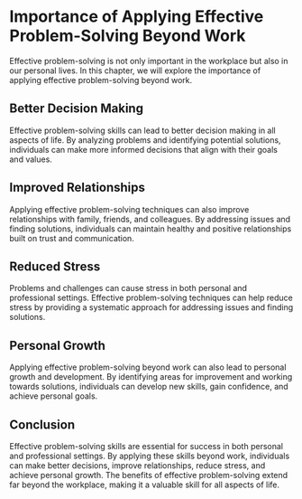 Importance of Applying Effective Problem-Solving Beyond Work
=======================================================================================================================

Effective problem-solving is not only important in the workplace but also in our personal lives. In this chapter, we will explore the importance of applying effective problem-solving beyond work.

Better Decision Making
----------------------

Effective problem-solving skills can lead to better decision making in all aspects of life. By analyzing problems and identifying potential solutions, individuals can make more informed decisions that align with their goals and values.

Improved Relationships
----------------------

Applying effective problem-solving techniques can also improve relationships with family, friends, and colleagues. By addressing issues and finding solutions, individuals can maintain healthy and positive relationships built on trust and communication.

Reduced Stress
--------------

Problems and challenges can cause stress in both personal and professional settings. Effective problem-solving techniques can help reduce stress by providing a systematic approach for addressing issues and finding solutions.

Personal Growth
---------------

Applying effective problem-solving beyond work can also lead to personal growth and development. By identifying areas for improvement and working towards solutions, individuals can develop new skills, gain confidence, and achieve personal goals.

Conclusion
----------

Effective problem-solving skills are essential for success in both personal and professional settings. By applying these skills beyond work, individuals can make better decisions, improve relationships, reduce stress, and achieve personal growth. The benefits of effective problem-solving extend far beyond the workplace, making it a valuable skill for all aspects of life.
